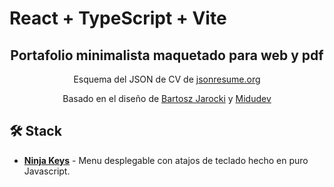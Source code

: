 # React + TypeScript + Vite

<div align="center">

<h2>
    Portafolio minimalista maquetado para web y pdf
</h2>
<p>
Esquema del JSON de CV de <a href="https://jsonresume.org/schema/">jsonresume.org</a>
</p>

<p>
Basado en el diseño de <a href="https://github.com/BartoszJarocki/cv">Bartosz Jarocki</a> y <a href="https://github.com/midudev/minimalist-portfolio-json">Midudev</a>

</p>

</div>

<p></p>

## 🛠️ Stack

-  [**Ninja Keys**](https://github.com/ssleptsov/ninja-keys) - Menu desplegable con atajos de teclado hecho en puro Javascript.
